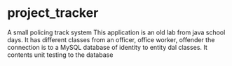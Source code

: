 # project_tracker
A small policing track system
This application is an old lab from java school days. It has different classes from an officer, office worker, offender 
the connection is to a MySQL database of identity to entity dal classes. 
It contents unit testing to the database
